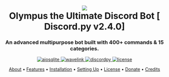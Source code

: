 <h1 align="center">
 <br>
  <a href="https://github.com/sonujana26"><img src="https://v2.pogy.xyz/thumb.png"></a>
  <br>
  Olympus the Ultimate Discord Bot [ Discord.py v2.4.0]
  <br>
</h1>

<h3 align=center>An advanced multipurpose bot built with 400+ commands & 15 categories.</h3>

<div align=center>

 <a href="https://github.com/omnilib/aiosqlite">
    <img src="https://img.shields.io/badge/aiosqlite-%23003B57.svg?&style=for-the-badge&logo=sqlite&logoColor=white" alt="aiosqlite">
  </a>
  
  <a href="https://github.com/EvieePy/Wavelink">
    <img src="https://img.shields.io/badge/Wavelink-%2300AFF0.svg?&style=for-the-badge&logo=discord&logoColor=white" alt="wavelink">
  </a>

  <a href="https://github.com/Rapptz/discord.py">
    <img src="https://img.shields.io/badge/discord.py-v2.4.0-blue.svg?logo=npm" alt="discordpy">
  </a>

  <a href="https://github.com/peterhanania/Pogy/blob/main/LICENSE">
    <img src="https://img.shields.io/badge/license-Apache%202-blue" alt="license">
  </a>

</div>

<p align="center">
  <a href="#about">About</a>
  •
  <a href="#features">Features</a>
  •
  <a href="#installation">Installation</a>
  •
  <a href="#setting-up">Setting Up</a>
  •
  <a href="#license">License</a>
  •
  <a href="#donate">Donate</a>
  •
  <a href="#credits">Credits</a>
</p>
